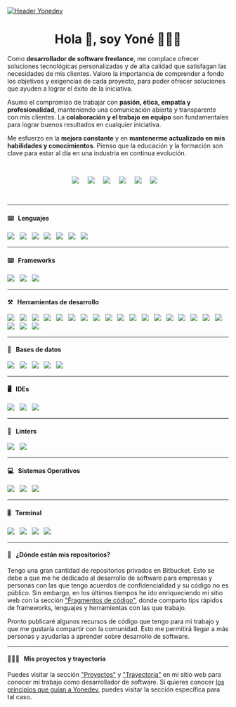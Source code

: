 [![Header Yonedev](https://res.cloudinary.com/dcllw95id/images/v1689187983/yonedev/Yonedev-Github/Yonedev-Github.png?_i=AA)](https://yone.dev/)

<!--
  README.md basado en el originla de David Flores https://github.com/dfloresdev/dfloresdev
-->
  
<h1 align='center'>Hola 👋, soy Yoné 🧑🏻‍💻</h1>

<p >
  Como <strong>desarrollador de software freelance</strong>, me complace ofrecer soluciones tecnológicas personalizadas y de alta calidad que satisfagan las necesidades de mis clientes. Valoro la importancia de comprender a fondo los objetivos y exigencias de cada proyecto, para poder ofrecer soluciones que ayuden a lograr el éxito de la iniciativa.
</p>

<p >
   Asumo el compromiso de trabajar con <strong>pasión, ética, empatía y profesionalidad</strong>, manteniendo una comunicación abierta y transparente con mis clientes. La <strong>colaboración y el trabajo en equipo</strong> son fundamentales para lograr buenos resultados en cualquier iniciativa.
</p>

<p >
   Me esfuerzo en la <strong>mejora constante</strong> y en <strong>mantenerme actualizado en mis habilidades y conocimientos</strong>. Pienso que la educación y la formación son clave para estar al día en una industria en continua evolución.
</p>
<br>
<p align='center'>
  <a href="https://linkedin.yone.dev"><img src="https://img.shields.io/badge/linkedin-%230077B5.svg?&style=for-the-badge&logo=linkedin&logoColor=white" /></a>&nbsp;&nbsp;&nbsp;&nbsp;
  <a href="https://instagram.yone.dev"><img src="https://img.shields.io/static/v1?style=for-the-badge&message=Instagram&color=E4405F&logo=Instagram&logoColor=FFFFFF&label=" /></a>&nbsp;&nbsp;&nbsp;&nbsp;
  <a href="https://twitter.yone.dev"><img src="https://img.shields.io/badge/twitter-%231DA1F2.svg?&style=for-the-badge&logo=twitter&logoColor=white" /></a>&nbsp;&nbsp;&nbsp;&nbsp;
  <a href="https://facebook.yone.dev"><img src="https://img.shields.io/static/v1?style=for-the-badge&message=Facebook&color=1877F2&logo=Facebook&logoColor=FFFFFF&label=" /></a>&nbsp;&nbsp;&nbsp;&nbsp;
  <a href="https://links.yone.dev"><img src="https://img.shields.io/static/v1?style=for-the-badge&message=Linktree&color=222222&logo=Linktree&logoColor=43E55E&label=" /></a>&nbsp;&nbsp;&nbsp;&nbsp;
  <a href="mailto:hi@yone.dev?subject=Hola%20Yoné"><img src="https://img.shields.io/static/v1?style=for-the-badge&message=Mail&color=EA4335&logo=Gmail&logoColor=FFFFFF&label=" /></a>&nbsp;&nbsp;&nbsp;&nbsp
</p>
<br>
<hr>

<!--
  https://github.com/progfay/shields-with-icon/blob/master/Snippets.md
  -->


<h4>⌨️&nbsp;&nbsp;&nbsp;Lenguajes</h4>
<p >
  <img src="https://img.shields.io/badge/javascript%20-%23F7DF1E.svg?&style=for-the-badge&logo=javascript&logoColor=white" />&nbsp;&nbsp;
  <img src="https://img.shields.io/static/v1?style=for-the-badge&message=TypeScript&color=3178C6&logo=TypeScript&logoColor=FFFFFF&label=" />&nbsp;&nbsp;
  <img src="https://img.shields.io/static/v1?style=for-the-badge&message=PHP&color=777BB4&logo=PHP&logoColor=FFFFFF&label=" />&nbsp;&nbsp;
  <img src="https://img.shields.io/static/v1?style=for-the-badge&message=Python&color=3776AB&logo=Python&logoColor=FFFFFF&label=" />&nbsp;&nbsp;
  <img src="https://img.shields.io/badge/html5%20-%23e34f26.svg?&style=for-the-badge&logo=html5&logoColor=white" />&nbsp;&nbsp;
  <img src="https://img.shields.io/badge/css3%20-%231572B6.svg?&style=for-the-badge&logo=css3&logoColor=white" />&nbsp;&nbsp;
  <img src="https://img.shields.io/static/v1?style=for-the-badge&message=JSON&color=000000&logo=JSON&logoColor=FFFFFF&label=" />&nbsp;&nbsp;
</p>
<hr>

<h4>⌨️&nbsp;&nbsp;&nbsp;Frameworks</h4>
<p >
  <img src="https://img.shields.io/static/v1?style=for-the-badge&message=Nuxt.js&color=222222&logo=Nuxt.js&logoColor=00DC82&label=" />&nbsp;&nbsp;
  <img src="https://img.shields.io/static/v1?style=for-the-badge&message=React+Native&color=222222&logo=React&logoColor=61DAFB&label=" />&nbsp;&nbsp;
  <img src="https://img.shields.io/static/v1?style=for-the-badge&message=Symfony&color=000000&logo=Symfony&logoColor=FFFFFF&label=" />&nbsp;&nbsp;
</p>
<hr>

<h4>⚒&nbsp;&nbsp;&nbsp;Herramientas de desarrollo</h4>
<p >
  <img src="https://img.shields.io/badge/node.js%20-%23339933.svg?&style=for-the-badge&logo=node.js&logoColor=white" />&nbsp;&nbsp;
  <img src="https://img.shields.io/badge/express%20-%23339933.svg?&style=for-the-badge&logo=express&logoColor=white" />&nbsp;&nbsp;
  <img src="https://img.shields.io/static/v1?style=for-the-badge&message=Vuex&color=222222&logo=Vue.js&logoColor=4FC08D&label=" />&nbsp;&nbsp;
  <img src="https://img.shields.io/badge/redux%20-%23764ABC.svg?&style=for-the-badge&logo=redux&logoColor=white" />&nbsp;&nbsp;
  <img src="https://img.shields.io/static/v1?style=for-the-badge&message=Doctrine&color=FE8439&logo=doctrine&logoColor=000000&label=" />&nbsp;&nbsp;
  <img src="https://img.shields.io/static/v1?style=for-the-badge&message=Bootstrap&color=7952B3&logo=Bootstrap&logoColor=FFFFFF&label=" />&nbsp;&nbsp;
  <img src="https://img.shields.io/static/v1?style=for-the-badge&message=Tailwind+CSS&color=222222&logo=Tailwind+CSS&logoColor=06B6D4&label=" />&nbsp;&nbsp;
  <img src="https://img.shields.io/badge/sass%20-%23cc6699.svg?&style=for-the-badge&logo=sass&logoColor=white" />&nbsp;&nbsp;
  <img src="https://img.shields.io/static/v1?style=for-the-badge&message=PostCSS&color=DD3A0A&logo=PostCSS&logoColor=FFFFFF&label=" />&nbsp;&nbsp;
  <img src="https://img.shields.io/static/v1?style=for-the-badge&message=PWA&color=5A0FC8&logo=PWA&logoColor=FFFFFF&label=" />&nbsp;&nbsp;
  <img src="https://img.shields.io/static/v1?style=for-the-badge&message=.ENV&color=222222&logo=.ENV&logoColor=ECD53F&label=" />&nbsp;&nbsp;
  <img src="https://img.shields.io/static/v1?style=for-the-badge&message=API+REST&color=FFFFFF&logo=FastAPI&logoColor=000000&label=" />&nbsp;&nbsp;
  <img src="https://img.shields.io/static/v1?style=for-the-badge&message=JSON+Web+Tokens&color=000000&logo=JSON+Web+Tokens&logoColor=FFFFFF&label=" />&nbsp;&nbsp;
  <img src="https://img.shields.io/badge/swagger%20-%236D9A00.svg?&style=for-the-badge&logo=swagger&logoColor=white" />&nbsp;&nbsp;
  <img src="https://img.shields.io/static/v1?style=for-the-badge&message=Postman&color=FF6C37&logo=Postman&logoColor=FFFFFF&label=" />&nbsp;&nbsp;
  <img src="https://img.shields.io/badge/docker%20-%232496ED.svg?&style=for-the-badge&logo=docker&logoColor=white" />&nbsp;&nbsp;
  <img src="https://img.shields.io/static/v1?style=for-the-badge&message=diagrams.net&color=F08705&logo=diagrams.net&logoColor=FFFFFF&label=" />&nbsp;&nbsp;
  <img src="https://img.shields.io/static/v1?style=for-the-badge&message=Odoo&color=AB4C92&logo=Odoo&logoColor=AB4C92&label=" />&nbsp;&nbsp;
  <img src="https://img.shields.io/static/v1?style=for-the-badge&message=Shopify&color=222222&logo=Shopify&logoColor=7AB55C&label=" />&nbsp;&nbsp;
  <img src="https://img.shields.io/static/v1?style=for-the-badge&message=WordPress&color=21759B&logo=WordPress&logoColor=FFFFFF&label=" />&nbsp;&nbsp;
  <img src="https://img.shields.io/static/v1?style=for-the-badge&message=WooCommerce&color=96588A&logo=WooCommerce&logoColor=FFFFFF&label=" />&nbsp;&nbsp;
</p>
<hr>

<h4>💾&nbsp;&nbsp;&nbsp;Bases de datos</h4>
<p >
  <img src="https://img.shields.io/badge/mongodb%20-%2358aa50.svg?&style=for-the-badge&logo=mongodb&logoColor=white" />&nbsp;&nbsp;
  <img src="https://img.shields.io/static/v1?style=for-the-badge&message=MariaDB&color=003545&logo=MariaDB&logoColor=FFFFFF&label=" />&nbsp;&nbsp;
  <img src="https://img.shields.io/badge/mysql%20-%23016B93.svg?&style=for-the-badge&logo=mysql&logoColor=white" />&nbsp;&nbsp;
  <img src="https://img.shields.io/static/v1?style=for-the-badge&message=SQLite&color=003B57&logo=SQLite&logoColor=FFFFFF&label=" />&nbsp;&nbsp;
  <img src="https://img.shields.io/static/v1?style=for-the-badge&message=PostgreSQL&color=4169E1&logo=PostgreSQL&logoColor=FFFFFF&label=" />&nbsp;&nbsp;
</p>
<hr>

<h4>🖥️&nbsp;&nbsp;&nbsp;IDEs</h4>
<p>
  <img src="https://img.shields.io/static/v1?style=for-the-badge&message=VSCode&color=007ACC&logo=Visual+Studio+Code&logoColor=FFFFFF&label=" />&nbsp;&nbsp;
  <img src="https://img.shields.io/static/v1?style=for-the-badge&message=Xcode&color=147EFB&logo=Xcode&logoColor=FFFFFF&label=" />&nbsp;&nbsp;
  <img src="https://img.shields.io/static/v1?style=for-the-badge&message=Android+Studio&color=222222&logo=Android+Studio&logoColor=3DDC84&label=" />&nbsp;&nbsp;
</p>
<hr>

<h4>🧐&nbsp;&nbsp;&nbsp;Linters</h4>
<p>
  <img src="https://img.shields.io/static/v1?style=for-the-badge&message=ESLint&color=4B32C3&logo=ESLint&logoColor=FFFFFF&label=" />&nbsp;&nbsp;
  <img src="https://img.shields.io/static/v1?style=for-the-badge&message=Prettier&color=222222&logo=Prettier&logoColor=F7B93E&label=" />&nbsp;&nbsp;
</p>
<hr>

<h4>💻&nbsp;&nbsp;&nbsp;Sistemas Operativos</h4>
<p >
  <img src="https://img.shields.io/static/v1?style=for-the-badge&message=Ubuntu&color=E95420&logo=Ubuntu&logoColor=FFFFFF&label=" />&nbsp;&nbsp;
  <img src="https://img.shields.io/static/v1?style=for-the-badge&message=Alpine+Linux&color=0D597F&logo=Alpine+Linux&logoColor=FFFFFF&label=" />&nbsp;&nbsp;
  <img src="https://img.shields.io/static/v1?style=for-the-badge&message=macOS&color=000000&logo=macOS&logoColor=FFFFFF&label=" />&nbsp;&nbsp;
</p>
<hr>

<h4>🎚️&nbsp;&nbsp;&nbsp;Terminal</h4>
<p >
  <img src="https://img.shields.io/badge/git%20-%23F05133.svg?&style=for-the-badge&logo=git&logoColor=white" />&nbsp;&nbsp;
  <img src="https://img.shields.io/static/v1?style=for-the-badge&message=GitFlow&color=F05032&logo=Git&logoColor=FFFFFF&label=" />&nbsp;&nbsp;
  <img src="https://img.shields.io/static/v1?style=for-the-badge&message=Bitbucket&color=0052CC&logo=Bitbucket&logoColor=FFFFFF&label=" />&nbsp;&nbsp;
  <img src="https://img.shields.io/static/v1?style=for-the-badge&message=GitHub&color=181717&logo=GitHub&logoColor=FFFFFF&label=" />&nbsp;&nbsp;
  
</p>
<hr>

<h4>🤯&nbsp;&nbsp;&nbsp;¿Dónde están mis repositorios?</h4>
  <p>
    Tengo una gran cantidad de repositorios privados en Bitbucket. Esto se debe a que me he dedicado al desarrollo de software para empresas y personas con las que tengo acuerdos de confidencialidad y su código no es público. Sin embargo, en los últimos tiempos he ido enriqueciendo mi sitio web con la sección <a href="https://yone.dev/snippets/" target="_blank">"Fragmentos de código"</a>, donde comparto tips rápidos de frameworks, lenguajes y herramientas con las que trabajo.
  </p>
  <p>
    Pronto publicaré algunos recursos de código que tengo para mi trabajo y que me gustaría compartir con la comunidad. Esto me permitirá llegar a más personas y ayudarlas a aprender sobre desarrollo de software.
  </p>
<hr>  
<h4>🧑🏻‍💻&nbsp;&nbsp;&nbsp;Mis proyectos y trayectoria</h4>
<p>
   Puedes visitar la sección <a href="https://yone.dev/proyectos/" target="_blank">"Proyectos"</a> y <a href="https://yone.dev/trayectoria/" target="_blank">"Trayectoria"</a> en mi sitio web para conocer mi trabajo como desarrollador de software. Si quieres conocer <a href="https://yone.dev/principios/" target="_blank">los principios que guían a Yonedev</a>, puedes visitar la sección específica para tal caso.
  </p>
